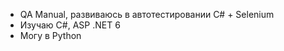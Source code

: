 - QA Manual, развиваюсь в автотестировании C# + Selenium 
- Изучаю C#, ASP .NET 6
- Могу  в Python 

<!---
shnopiqa/shnopiqa is a ✨ special ✨ repository because its `README.md` (this file) appears on your GitHub profile.
You can click the Preview link to take a look at your changes.
--->
